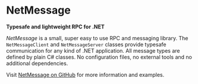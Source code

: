 # NetMessage
**Typesafe and lightweight RPC for .NET**

*NetMessage* is a small, super easy to use RPC and messaging library. The `NetMessageClient` and `NetMessageServer` classes
provide typesafe communication for any kind of .NET application. All message types are defined by plain C# classes. No
configuration files, no external tools and no additional dependencies.

Visit [NetMessage on GitHub](https://github.com/till-f/NetMessage "NetMessage on GitHub") for more information and examples.
